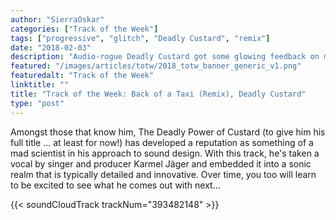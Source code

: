 ```yaml
---
author: "SierraOskar"
categories: ["Track of the Week"]
tags: ["progressive", "glitch", "Deadly Custard", "remix"]
date: "2018-02-03"
description: "Audio-rogue Deadly Custard got some glowing feedback on mau5trap Monday this week and snags our track of the week..."
featured: "/images/articles/totw/2018_totw_banner_generic_v1.png"
featuredalt: "Track of the Week"
linktitle: ""
title: "Track of the Week: Back of a Taxi (Remix), Deadly Custard"
type: "post"
---
```


Amongst those that know him, The Deadly Power of Custard (to give him his full title ... at least for now!) has developed a reputation as something of a mad scientist in his approach to sound design. With this track, he's taken a vocal by singer and producer Karmel Jäger and embedded it into a sonic realm that is typically detailed and innovative. Over time, you too will learn to be excited to see what he comes out with next...

{{< soundCloudTrack trackNum="393482148" >}}
